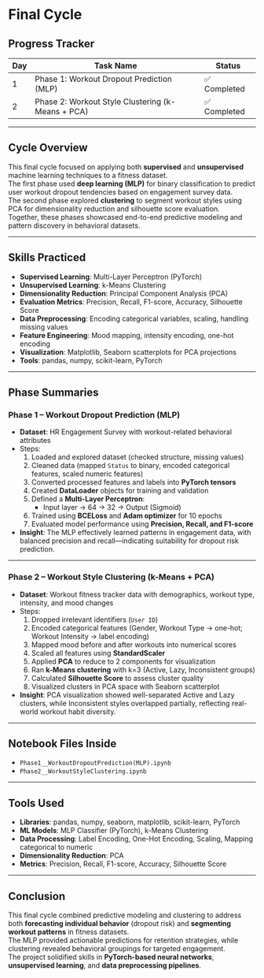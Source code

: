 # Final Cycle

## Progress Tracker
| Day | Task Name | Status |
|-----|-----------|--------|
| 1 | Phase 1: Workout Dropout Prediction (MLP) | ✅ Completed |
| 2 | Phase 2: Workout Style Clustering (k-Means + PCA) | ✅ Completed |

---

## Cycle Overview
This final cycle focused on applying both **supervised** and **unsupervised** machine learning techniques to a fitness dataset.  
The first phase used **deep learning (MLP)** for binary classification to predict user workout dropout tendencies based on engagement survey data.  
The second phase explored **clustering** to segment workout styles using PCA for dimensionality reduction and silhouette score evaluation.  
Together, these phases showcased end-to-end predictive modeling and pattern discovery in behavioral datasets.

---

## Skills Practiced
- **Supervised Learning**: Multi-Layer Perceptron (PyTorch)  
- **Unsupervised Learning**: k-Means Clustering  
- **Dimensionality Reduction**: Principal Component Analysis (PCA)  
- **Evaluation Metrics**: Precision, Recall, F1-score, Accuracy, Silhouette Score  
- **Data Preprocessing**: Encoding categorical variables, scaling, handling missing values  
- **Feature Engineering**: Mood mapping, intensity encoding, one-hot encoding  
- **Visualization**: Matplotlib, Seaborn scatterplots for PCA projections  
- **Tools**: pandas, numpy, scikit-learn, PyTorch  

---

## Phase Summaries

### Phase 1 – Workout Dropout Prediction (MLP)
- **Dataset**: HR Engagement Survey with workout-related behavioral attributes  
- Steps:
  1. Loaded and explored dataset (checked structure, missing values)  
  2. Cleaned data (mapped `Status` to binary, encoded categorical features, scaled numeric features)  
  3. Converted processed features and labels into **PyTorch tensors**  
  4. Created **DataLoader** objects for training and validation  
  5. Defined a **Multi-Layer Perceptron**:
     - Input layer → 64 → 32 → Output (Sigmoid)
  6. Trained using **BCELoss** and **Adam optimizer** for 10 epochs  
  7. Evaluated model performance using **Precision, Recall, and F1-score**  
- **Insight**: The MLP effectively learned patterns in engagement data, with balanced precision and recall—indicating suitability for dropout risk prediction.

---

### Phase 2 – Workout Style Clustering (k-Means + PCA)
- **Dataset**: Workout fitness tracker data with demographics, workout type, intensity, and mood changes  
- Steps:
  1. Dropped irrelevant identifiers (`User ID`)  
  2. Encoded categorical features (Gender, Workout Type → one-hot; Workout Intensity → label encoding)  
  3. Mapped mood before and after workouts into numerical scores  
  4. Scaled all features using **StandardScaler**  
  5. Applied **PCA** to reduce to 2 components for visualization  
  6. Ran **k-Means clustering** with k=3 (Active, Lazy, Inconsistent groups)  
  7. Calculated **Silhouette Score** to assess cluster quality  
  8. Visualized clusters in PCA space with Seaborn scatterplot  
- **Insight**: PCA visualization showed well-separated Active and Lazy clusters, while Inconsistent styles overlapped partially, reflecting real-world workout habit diversity.

---

## Notebook Files Inside
- `Phase1__WorkoutDropoutPrediction(MLP).ipynb`  
- `Phase2__WorkoutStyleClustering.ipynb`  

---

## Tools Used
- **Libraries**: pandas, numpy, seaborn, matplotlib, scikit-learn, PyTorch  
- **ML Models**: MLP Classifier (PyTorch), k-Means Clustering  
- **Data Processing**: Label Encoding, One-Hot Encoding, Scaling, Mapping categorical to numeric  
- **Dimensionality Reduction**: PCA  
- **Metrics**: Precision, Recall, F1-score, Accuracy, Silhouette Score  

---

## Conclusion
This final cycle combined predictive modeling and clustering to address both **forecasting individual behavior** (dropout risk) and **segmenting workout patterns** in fitness datasets.  
The MLP provided actionable predictions for retention strategies, while clustering revealed behavioral groupings for targeted engagement.  
The project solidified skills in **PyTorch-based neural networks**, **unsupervised learning**, and **data preprocessing pipelines**.
